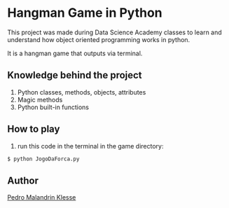 # Hangman Game in Python

This project was made during Data Science Academy classes to learn and understand how object oriented programming works in python.

It is a hangman game that outputs via terminal.

## Knowledge behind the project

1. Python classes, methods, objects, attributes
2. Magic methods
3. Python built-in functions

## How to play

1. run this code in the terminal in the game directory:
```bash
$ python JogoDaForca.py
```

## Author

[Pedro Malandrin Klesse](https://www.github.com/Klesse)
